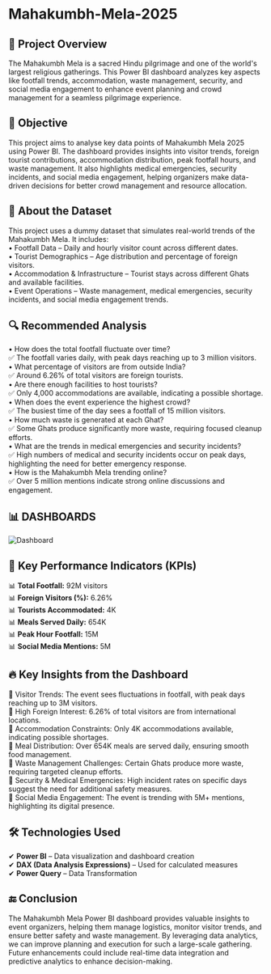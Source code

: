 # Mahakumbh-Mela-2025
## 📌 Project Overview
The Mahakumbh Mela is a sacred Hindu pilgrimage and one of the world's largest religious gatherings. This Power BI dashboard analyzes key aspects like footfall trends, accommodation, waste management, security, and social media engagement to enhance event planning and crowd management for a seamless pilgrimage experience.

## 🎯 Objective
This project aims to analyse key data points of Mahakumbh Mela 2025 using Power BI. The dashboard provides insights into visitor trends, foreign tourist contributions, accommodation distribution, peak footfall hours, and waste management. It also highlights medical emergencies, security incidents, and social media engagement, helping organizers make data-driven decisions for better crowd management and resource allocation.

## 📂 About the Dataset
This project uses a dummy dataset that simulates real-world trends of the Mahakumbh Mela. It includes:<br>
• Footfall Data – Daily and hourly visitor count across different dates.<br>
• Tourist Demographics – Age distribution and percentage of foreign visitors.<br>
• Accommodation & Infrastructure – Tourist stays across different Ghats and available facilities.<br>
• Event Operations – Waste management, medical emergencies, security incidents, and social media engagement trends.<br>

## 🔍 Recommended Analysis
• How does the total footfall fluctuate over time?<br>
✅ The footfall varies daily, with peak days reaching up to 3 million visitors.<br>
• What percentage of visitors are from outside India?<br>
✅ Around 6.26% of total visitors are foreign tourists.<br>
• Are there enough facilities to host tourists?<br>
✅ Only 4,000 accommodations are available, indicating a possible shortage.<br>
• When does the event experience the highest crowd?<br>
✅ The busiest time of the day sees a footfall of 15 million visitors.<br>
• How much waste is generated at each Ghat?<br>
✅ Some Ghats produce significantly more waste, requiring focused cleanup efforts.<br>
• What are the trends in medical emergencies and security incidents?<br>
✅ High numbers of medical and security incidents occur on peak days, highlighting the need for better emergency response.<br>
• How is the Mahakumbh Mela trending online?<br>
✅ Over 5 million mentions indicate strong online discussions and engagement.<br>

## 📊 DASHBOARDS
![Dashboard](https://github.com/user-attachments/assets/f3b306b3-b3a8-4efd-b548-116909af47b0)


## 📌 Key Performance Indicators (KPIs)
📊 **Total Footfall:** 92M visitors<br>
📊 **Foreign Visitors (%):** 6.26% <br>
📊 **Tourists Accommodated:** 4K<br>
📊 **Meals Served Daily:** 654K<br>
📊 **Peak Hour Footfall:** 15M<br>
📊 **Social Media Mentions:** 5M<br>

## 🔥 Key Insights from the Dashboard
📌 Visitor Trends: The event sees fluctuations in footfall, with peak days reaching up to 3M visitors.<br>
📌 High Foreign Interest: 6.26% of total visitors are from international locations.<br>
📌 Accommodation Constraints: Only 4K accommodations available, indicating possible shortages.<br>
📌 Meal Distribution: Over 654K meals are served daily, ensuring smooth food management.<br>
📌 Waste Management Challenges: Certain Ghats produce more waste, requiring targeted cleanup efforts.<br>
📌 Security & Medical Emergencies: High incident rates on specific days suggest the need for additional safety measures.<br>
📌 Social Media Engagement: The event is trending with 5M+ mentions, highlighting its digital presence.<br>

## 🛠 Technologies Used
✔ **Power BI** – Data visualization and dashboard creation<br>
✔ **DAX (Data Analysis Expressions)** – Used for calculated measures<br>
✔ **Power Query** – Data Transformation<br>

## 🔚 Conclusion
The Mahakumbh Mela Power BI dashboard provides valuable insights to event organizers, helping them manage logistics, monitor visitor trends, and ensure better safety and waste management. By leveraging data analytics, we can improve planning and execution for such a large-scale gathering. Future enhancements could include real-time data integration and predictive analytics to enhance decision-making.


